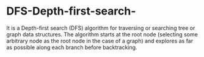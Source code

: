 # DFS-Depth-first-search-
It is a Depth-first search (DFS)  algorithm for traversing or searching tree or graph data structures. The algorithm starts at the root node (selecting some arbitrary node as the root node in the case of a graph) and explores as far as possible along each branch before backtracking.
